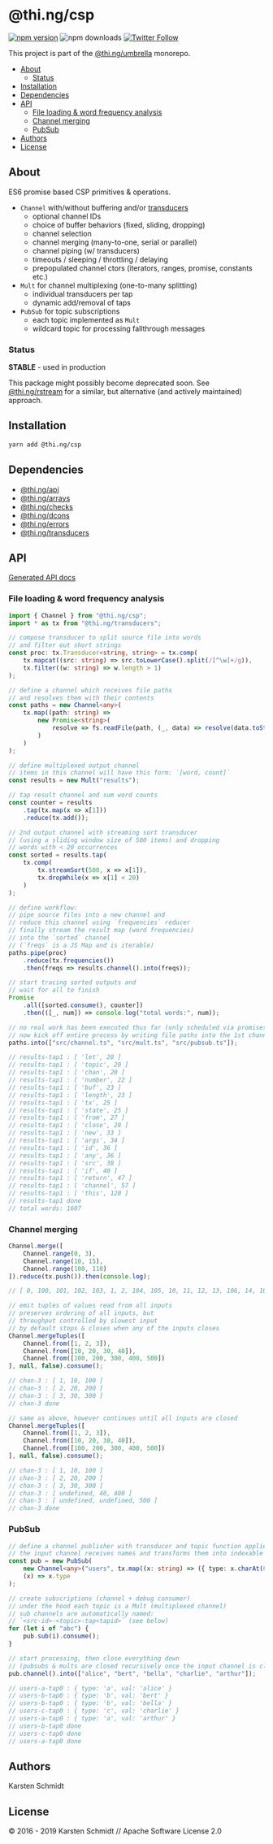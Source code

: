 <!-- This file is generated - DO NOT EDIT! -->

# @thi.ng/csp

[![npm version](https://img.shields.io/npm/v/@thi.ng/csp.svg)](https://www.npmjs.com/package/@thi.ng/csp)
![npm downloads](https://img.shields.io/npm/dm/@thi.ng/csp.svg)
[![Twitter Follow](https://img.shields.io/twitter/follow/thing_umbrella.svg?style=flat-square&label=twitter)](https://twitter.com/thing_umbrella)

This project is part of the
[@thi.ng/umbrella](https://github.com/thi-ng/umbrella/) monorepo.

- [About](#about)
  - [Status](#status)
- [Installation](#installation)
- [Dependencies](#dependencies)
- [API](#api)
  - [File loading & word frequency analysis](#file-loading---word-frequency-analysis)
  - [Channel merging](#channel-merging)
  - [PubSub](#pubsub)
- [Authors](#authors)
- [License](#license)

## About

ES6 promise based CSP primitives & operations.

- `Channel` with/without buffering and/or
  [transducers](https://github.com/thi-ng/umbrella/blob/master/packages/transducers)
  - optional channel IDs
  - choice of buffer behaviors (fixed, sliding, dropping)
  - channel selection
  - channel merging (many-to-one, serial or parallel)
  - channel piping (w/ transducers)
  - timeouts / sleeping / throttling / delaying
  - prepopulated channel ctors (iterators, ranges, promise, constants etc.)
- `Mult` for channel multiplexing (one-to-many splitting)
  - individual transducers per tap
  - dynamic add/removal of taps
- `PubSub` for topic subscriptions
  - each topic implemented as `Mult`
  - wildcard topic for processing fallthrough messages

### Status

**STABLE** - used in production

This package might possibly become deprecated soon. See
[@thi.ng/rstream](https://github.com/thi-ng/umbrella/tree/master/packages/rstream)
for a similar, but alternative (and actively maintained) approach.

## Installation

```bash
yarn add @thi.ng/csp
```

## Dependencies

- [@thi.ng/api](https://github.com/thi-ng/umbrella/tree/master/packages/api)
- [@thi.ng/arrays](https://github.com/thi-ng/umbrella/tree/master/packages/arrays)
- [@thi.ng/checks](https://github.com/thi-ng/umbrella/tree/master/packages/checks)
- [@thi.ng/dcons](https://github.com/thi-ng/umbrella/tree/master/packages/dcons)
- [@thi.ng/errors](https://github.com/thi-ng/umbrella/tree/master/packages/errors)
- [@thi.ng/transducers](https://github.com/thi-ng/umbrella/tree/master/packages/transducers)

## API

[Generated API docs](https://docs.thi.ng/umbrella/csp/)

### File loading & word frequency analysis

```ts
import { Channel } from "@thi.ng/csp";
import * as tx from "@thi.ng/transducers";

// compose transducer to split source file into words
// and filter out short strings
const proc: tx.Transducer<string, string> = tx.comp(
    tx.mapcat((src: string) => src.toLowerCase().split(/[^\w]+/g)),
    tx.filter((w: string) => w.length > 1)
);

// define a channel which receives file paths
// and resolves them with their contents
const paths = new Channel<any>(
    tx.map((path: string) =>
        new Promise<string>(
            resolve => fs.readFile(path, (_, data) => resolve(data.toString()))
        )
    )
);

// define multiplexed output channel
// items in this channel will have this form: `[word, count]`
const results = new Mult("results");

// tap result channel and sum word counts
const counter = results
    .tap(tx.map(x => x[1]))
    .reduce(tx.add());

// 2nd output channel with streaming sort transducer
// (using a sliding window size of 500 items) and dropping
// words with < 20 occurrences
const sorted = results.tap(
    tx.comp(
        tx.streamSort(500, x => x[1]),
        tx.dropWhile(x => x[1] < 20)
    )
);

// define workflow:
// pipe source files into a new channel and
// reduce this channel using `frequencies` reducer
// finally stream the result map (word frequencies)
// into the `sorted` channel
// (`freqs` is a JS Map and is iterable)
paths.pipe(proc)
    .reduce(tx.frequencies())
    .then(freqs => results.channel().into(freqs));

// start tracing sorted outputs and
// wait for all to finish
Promise
    .all([sorted.consume(), counter])
    .then(([_, num]) => console.log("total words:", num));

// no real work has been executed thus far (only scheduled via promises)
// now kick off entire process by writing file paths into the 1st channel
paths.into(["src/channel.ts", "src/mult.ts", "src/pubsub.ts"]);

// results-tap1 : [ 'let', 20 ]
// results-tap1 : [ 'topic', 20 ]
// results-tap1 : [ 'chan', 20 ]
// results-tap1 : [ 'number', 22 ]
// results-tap1 : [ 'buf', 23 ]
// results-tap1 : [ 'length', 23 ]
// results-tap1 : [ 'tx', 25 ]
// results-tap1 : [ 'state', 25 ]
// results-tap1 : [ 'from', 27 ]
// results-tap1 : [ 'close', 28 ]
// results-tap1 : [ 'new', 33 ]
// results-tap1 : [ 'args', 34 ]
// results-tap1 : [ 'id', 36 ]
// results-tap1 : [ 'any', 36 ]
// results-tap1 : [ 'src', 38 ]
// results-tap1 : [ 'if', 40 ]
// results-tap1 : [ 'return', 47 ]
// results-tap1 : [ 'channel', 57 ]
// results-tap1 : [ 'this', 120 ]
// results-tap1 done
// total words: 1607
```

### Channel merging

```ts
Channel.merge([
    Channel.range(0, 3),
    Channel.range(10, 15),
    Channel.range(100, 110)
]).reduce(tx.push()).then(console.log);

// [ 0, 100, 101, 102, 103, 1, 2, 104, 105, 10, 11, 12, 13, 106, 14, 107, 108, 109 ]

// emit tuples of values read from all inputs
// preserves ordering of all inputs, but
// throughput controlled by slowest input
// by default stops & closes when any of the inputs closes
Channel.mergeTuples([
    Channel.from([1, 2, 3]),
    Channel.from([10, 20, 30, 40]),
    Channel.from([100, 200, 300, 400, 500])
], null, false).consume();

// chan-3 : [ 1, 10, 100 ]
// chan-3 : [ 2, 20, 200 ]
// chan-3 : [ 3, 30, 300 ]
// chan-3 done

// same as above, however continues until all inputs are closed
Channel.mergeTuples([
    Channel.from([1, 2, 3]),
    Channel.from([10, 20, 30, 40]),
    Channel.from([100, 200, 300, 400, 500])
], null, false).consume();

// chan-3 : [ 1, 10, 100 ]
// chan-3 : [ 2, 20, 200 ]
// chan-3 : [ 3, 30, 300 ]
// chan-3 : [ undefined, 40, 400 ]
// chan-3 : [ undefined, undefined, 500 ]
// chan-3 done
```

### PubSub

```ts
// define a channel publisher with transducer and topic function applied to each item
// the input channel receives names and transforms them into indexable objects
const pub = new PubSub(
    new Channel<any>("users", tx.map((x: string) => ({ type: x.charAt(0), val: x }))),
    (x) => x.type
);

// create subscriptions (channel + debug consumer)
// under the hood each topic is a Mult (multiplexed channel)
// sub channels are automatically named:
// `<src-id>-<topic>-tap<tapid>` (see below)
for (let i of "abc") {
    pub.sub(i).consume();
}

// start processing, then close everything down
// (pubsubs & mults are closed recursively once the input channel is closed)
pub.channel().into(["alice", "bert", "bella", "charlie", "arthur"]);

// users-a-tap0 : { type: 'a', val: 'alice' }
// users-b-tap0 : { type: 'b', val: 'bert' }
// users-b-tap0 : { type: 'b', val: 'bella' }
// users-c-tap0 : { type: 'c', val: 'charlie' }
// users-a-tap0 : { type: 'a', val: 'arthur' }
// users-b-tap0 done
// users-c-tap0 done
// users-a-tap0 done
```

## Authors

Karsten Schmidt

## License

&copy; 2016 - 2019 Karsten Schmidt // Apache Software License 2.0
